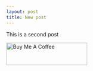 ```yaml
---
layout: post
title: New post
---
```


This is a second post

<a href="https://www.buymeacoffee.com/techtovar" target="_blank"><img src="https://cdn.buymeacoffee.com/buttons/v2/default-yellow.png" alt="Buy Me A Coffee" style="height: 60px !important;width: 217px !important;" ></a>
